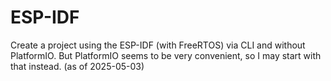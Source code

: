 # ESP-IDF 

Create a project using the ESP-IDF (with FreeRTOS) via CLI and without PlatformIO. But PlatformIO seems to be very convenient, so I may start with that instead. (as of 2025-05-03)
